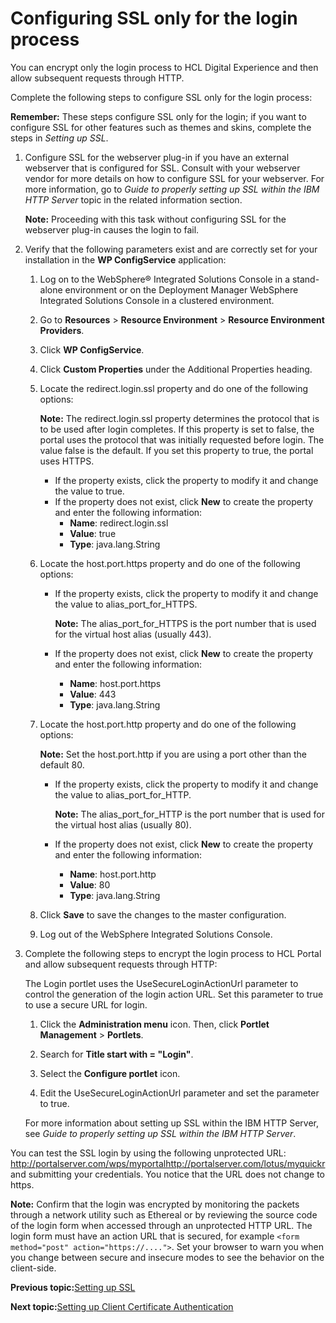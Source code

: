 # Configuring SSL only for the login process

You can encrypt only the login process to HCL Digital Experience and then allow subsequent requests through HTTP.

Complete the following steps to configure SSL only for the login process:

**Remember:** These steps configure SSL only for the login; if you want to configure SSL for other features such as themes and skins, complete the steps in *Setting up SSL*.

1.  Configure SSL for the webserver plug-in if you have an external webserver that is configured for SSL. Consult with your webserver vendor for more details on how to configure SSL for your webserver. For more information, go to *Guide to properly setting up SSL within the IBM HTTP Server* topic in the related information section.

    **Note:** Proceeding with this task without configuring SSL for the webserver plug-in causes the login to fail.

2.  Verify that the following parameters exist and are correctly set for your installation in the **WP ConfigService** application:

    1.  Log on to the WebSphere® Integrated Solutions Console in a stand-alone environment or on the Deployment Manager WebSphere Integrated Solutions Console in a clustered environment.

    2.  Go to **Resources** \> **Resource Environment** \> **Resource Environment Providers**.

    3.  Click **WP ConfigService**.

    4.  Click **Custom Properties** under the Additional Properties heading.

    5.  Locate the redirect.login.ssl property and do one of the following options:

        **Note:** The redirect.login.ssl property determines the protocol that is to be used after login completes. If this property is set to false, the portal uses the protocol that was initially requested before login. The value false is the default. If you set this property to true, the portal uses HTTPS.

        -   If the property exists, click the property to modify it and change the value to true.
        -   If the property does not exist, click **New** to create the property and enter the following information:
            -   **Name**: redirect.login.ssl
            -   **Value**: true
            -   **Type**: java.lang.String
    6.  Locate the host.port.https property and do one of the following options:

        -   If the property exists, click the property to modify it and change the value to alias\_port\_for\_HTTPS.

            **Note:** The alias\_port\_for\_HTTPS is the port number that is used for the virtual host alias \(usually 443\).

        -   If the property does not exist, click **New** to create the property and enter the following information:
            -   **Name**: host.port.https
            -   **Value**: 443
            -   **Type**: java.lang.String
    7.  Locate the host.port.http property and do one of the following options:

        **Note:** Set the host.port.http if you are using a port other than the default 80.

        -   If the property exists, click the property to modify it and change the value to alias\_port\_for\_HTTP.

            **Note:** The alias\_port\_for\_HTTP is the port number that is used for the virtual host alias \(usually 80\).

        -   If the property does not exist, click **New** to create the property and enter the following information:
            -   **Name**: host.port.http
            -   **Value**: 80
            -   **Type**: java.lang.String
    8.  Click **Save** to save the changes to the master configuration.

    9.  Log out of the WebSphere Integrated Solutions Console.

3.  Complete the following steps to encrypt the login process to HCL Portal and allow subsequent requests through HTTP:

    The Login portlet uses the UseSecureLoginActionUrl parameter to control the generation of the login action URL. Set this parameter to true to use a secure URL for login.

    1.  Click the **Administration menu** icon. Then, click **Portlet Management** \> **Portlets**.

    2.  Search for **Title start with = "Login"**.

    3.  Select the **Configure portlet** icon.

    4.  Edit the UseSecureLoginActionUrl parameter and set the parameter to true.

    For more information about setting up SSL within the IBM HTTP Server, see *Guide to properly setting up SSL within the IBM HTTP Server*.


You can test the SSL login by using the following unprotected URL: http://portalserver.com/wps/myportalhttp://portalserver.com/lotus/myquickr and submitting your credentials. You notice that the URL does not change to https.

**Note:** Confirm that the login was encrypted by monitoring the packets through a network utility such as Ethereal or by reviewing the source code of the login form when accessed through an unprotected HTTP URL. The login form must have an action URL that is secured, for example `<form method="post" action="https://....">`. Set your browser to warn you when you change between secure and insecure modes to see the behavior on the client-side.


**Previous topic:**[Setting up SSL](../security/ssl.md)

**Next topic:**[Setting up Client Certificate Authentication](../security/certauth.md)

